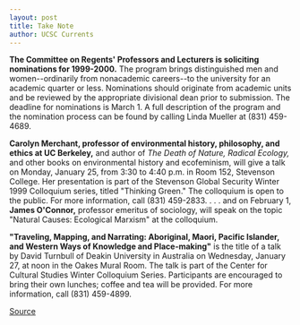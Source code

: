 ```yaml
---
layout: post
title: Take Note
author: UCSC Currents
---
```


**The Committee on Regents' Professors and Lecturers is soliciting nominations for 1999-2000.** The program brings distinguished men and women--ordinarily from nonacademic careers--to the university for an academic quarter or less. Nominations should originate from academic units and be reviewed by the appropriate divisional dean prior to submission. The deadline for nominations is March 1. A full description of the program and the nomination process can be found by calling Linda Mueller at (831) 459-4689.

**Carolyn Merchant, professor of environmental history, philosophy, and ethics at UC Berkeley,** and author of _The Death of Nature, Radical Ecology,_ and other books on environmental history and ecofeminism, will give a talk on Monday, January 25, from 3:30 to 4:40 p.m. in Room 152, Stevenson College. Her presentation is part of the Stevenson Global Security Winter 1999 Colloquium series, titled "Thinking Green." The colloquium is open to the public. For more information, call (831) 459-2833. . . . and on February 1, **James O'Connor,** professor emeritus of sociology, will speak on the topic "Natural Causes: Ecological Marxism" at the colloquium.

**"Traveling, Mapping, and Narrating: Aboriginal, Maori, Pacific Islander, and Western Ways of Knowledge and Place-making"** is the title of a talk by David Turnbull of Deakin University in Australia on Wednesday, January 27, at noon in the Oakes Mural Room. The talk is part of the Center for Cultural Studies Winter Colloquium Series. Participants are encouraged to bring their own lunches; coffee and tea will be provided. For more information, call (831) 459-4899.

[Source](http://www1.ucsc.edu/oncampus/currents/98-99/01-25/takenote.htm "Permalink to Take Note: 01-25-99")
